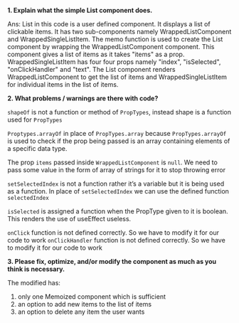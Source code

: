**1. Explain what the simple List component does.**

Ans: List in this code is a user defined component. It displays a list of clickable items. It has two sub-components namely WrappedListComponent and WrappedSingleListItem. The memo function is used to create the List component by wrapping the WrappedListComponent component. This component gives a list of items as it takes "items" as a prop. WrappedSingleListItem has four four props namely "index", "isSelected", "onClickHandler" and "text". The List component renders WrappedListComponent to get the list of items and WrappedSingleListItem for individual items in the list of items. 

**2. What problems / warnings are there with code?**

`shapeOf` is not a function or method of `PropTypes`, instead shape is a function used for `PropTypes`

`Proptypes.arrayOf` in place of `PropTypes.array` because `PropTypes.arrayOf` is used to check if the prop being passed is an array containing elements of a specific data type.

The prop `items` passed inside `WrappedListComponent` is `null`. We need to pass some value in the form of array of strings for it to stop throwing error

`setSelectedIndex` is not a function rather it’s a variable but it is being used as a function. In place of `setSelectedIndex` we can use the defined  function `selectedIndex`

`isSelected` is assigned a function when the PropType given to it is boolean. This renders the use of useEffect useless.

`onClick` function is not defined correctly. So we have to modify it for our code to work
`onClickHandler` function is not defined correctly. So we have to modify it for our code to work

**3. Please fix, optimize, and/or modify the component as much as you think is necessary.**

The modified has:
1) only one Memoized component which is sufficient 
2) an option to add new items to the list of items
3) an option to delete any item the user wants 
